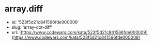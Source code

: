 # array.diff

* id: '523f5d21c841566fde000009'
* slug: 'array-dot-diff'
* url: [https://www.codewars.com/kata/523f5d21c841566fde000009](https://www.codewars.com/kata/523f5d21c841566fde000009)